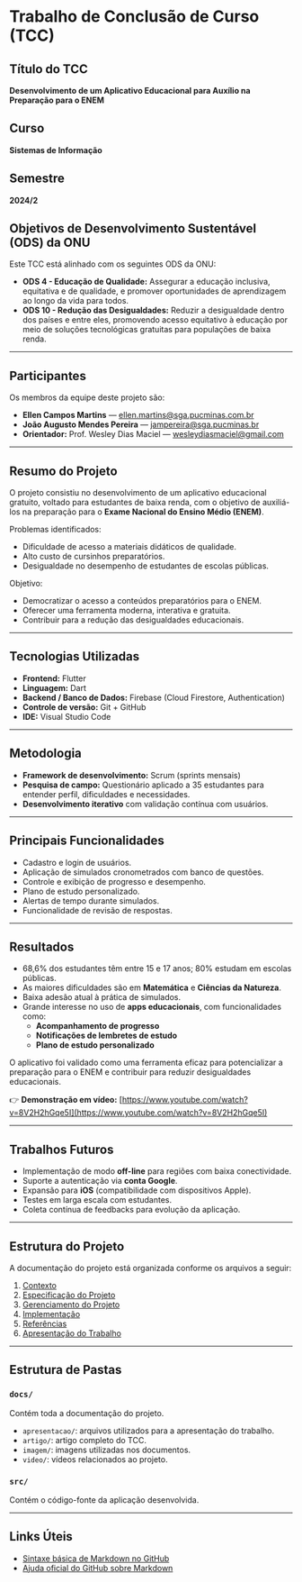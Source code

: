 # Trabalho de Conclusão de Curso (TCC)

## Título do TCC
**Desenvolvimento de um Aplicativo Educacional para Auxílio na Preparação para o ENEM**

## Curso
**Sistemas de Informação**

## Semestre
**2024/2**

## Objetivos de Desenvolvimento Sustentável (ODS) da ONU
Este TCC está alinhado com os seguintes ODS da ONU:

- **ODS 4 - Educação de Qualidade:** Assegurar a educação inclusiva, equitativa e de qualidade, e promover oportunidades de aprendizagem ao longo da vida para todos.
- **ODS 10 - Redução das Desigualdades:** Reduzir a desigualdade dentro dos países e entre eles, promovendo acesso equitativo à educação por meio de soluções tecnológicas gratuitas para populações de baixa renda.

---

## Participantes
Os membros da equipe deste projeto são:

- **Ellen Campos Martins** — [ellen.martins@sga.pucminas.com.br](mailto:ellen.martins@sga.pucminas.com.br)  
- **João Augusto Mendes Pereira** — [jampereira@sga.pucminas.br](mailto:jampereira@sga.pucminas.br)  
- **Orientador:** Prof. Wesley Dias Maciel — [wesleydiasmaciel@gmail.com](mailto:wesleydiasmaciel@gmail.com)  

---

## Resumo do Projeto

O projeto consistiu no desenvolvimento de um aplicativo educacional gratuito, voltado para estudantes de baixa renda, com o objetivo de auxiliá-los na preparação para o **Exame Nacional do Ensino Médio (ENEM)**.

Problemas identificados:

- Dificuldade de acesso a materiais didáticos de qualidade.
- Alto custo de cursinhos preparatórios.
- Desigualdade no desempenho de estudantes de escolas públicas.

Objetivo:

- Democratizar o acesso a conteúdos preparatórios para o ENEM.
- Oferecer uma ferramenta moderna, interativa e gratuita.
- Contribuir para a redução das desigualdades educacionais.

---

## Tecnologias Utilizadas

- **Frontend:** Flutter  
- **Linguagem:** Dart  
- **Backend / Banco de Dados:** Firebase (Cloud Firestore, Authentication)  
- **Controle de versão:** Git + GitHub  
- **IDE:** Visual Studio Code  

---

## Metodologia

- **Framework de desenvolvimento:** Scrum (sprints mensais)  
- **Pesquisa de campo:** Questionário aplicado a 35 estudantes para entender perfil, dificuldades e necessidades.  
- **Desenvolvimento iterativo** com validação contínua com usuários.  

---

## Principais Funcionalidades

- Cadastro e login de usuários.
- Aplicação de simulados cronometrados com banco de questões.
- Controle e exibição de progresso e desempenho.
- Plano de estudo personalizado.
- Alertas de tempo durante simulados.
- Funcionalidade de revisão de respostas.

---

## Resultados

- 68,6% dos estudantes têm entre 15 e 17 anos; 80% estudam em escolas públicas.
- As maiores dificuldades são em **Matemática** e **Ciências da Natureza**.
- Baixa adesão atual à prática de simulados.
- Grande interesse no uso de **apps educacionais**, com funcionalidades como:
  - **Acompanhamento de progresso**
  - **Notificações de lembretes de estudo**
  - **Plano de estudo personalizado**

O aplicativo foi validado como uma ferramenta eficaz para potencializar a preparação para o ENEM e contribuir para reduzir desigualdades educacionais.

👉 **Demonstração em vídeo:** [https://www.youtube.com/watch?v=8V2H2hGqe5I](https://www.youtube.com/watch?v=8V2H2hGqe5I)

---

## Trabalhos Futuros

- Implementação de modo **off-line** para regiões com baixa conectividade.
- Suporte a autenticação via **conta Google**.
- Expansão para **iOS** (compatibilidade com dispositivos Apple).
- Testes em larga escala com estudantes.
- Coleta contínua de feedbacks para evolução da aplicação.

---

## Estrutura do Projeto

A documentação do projeto está organizada conforme os arquivos a seguir:

1. [Contexto](./docs/1-Contexto.md)
2. [Especificação do Projeto](./docs/2-Especificação.md)
3. [Gerenciamento do Projeto](./docs/4-Gerenciamento-Projeto.md)
4. [Implementação](./docs/5-Implementação.md)
5. [Referências](./docs/6-Referências.md)
6. [Apresentação do Trabalho](./docs/apresentacao/README.md)

---

## Estrutura de Pastas

### `docs/`
Contém toda a documentação do projeto.

- `apresentacao/`: arquivos utilizados para a apresentação do trabalho.
- `artigo/`: artigo completo do TCC.
- `imagem/`: imagens utilizadas nos documentos.
- `video/`: vídeos relacionados ao projeto.

### `src/`
Contém o código-fonte da aplicação desenvolvida.

---

## Links Úteis

- [Sintaxe básica de Markdown no GitHub](https://guides.github.com/features/mastering-markdown/)
- [Ajuda oficial do GitHub sobre Markdown](https://help.github.com/pt/github/writing-on-github/getting-started-with-writing-and-formatting-on-github)
